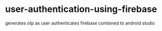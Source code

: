 # user-authentication-using-firebase
generates otp as user authenticates
firebase combined to android studio
